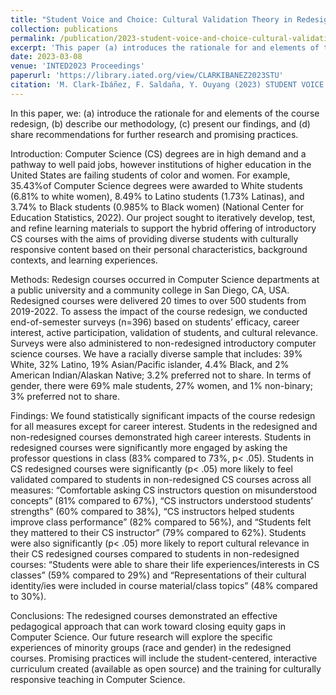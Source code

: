 ```yaml
---
title: "Student Voice and Choice: Cultural Validation Theory in Redesigned Computer Science Courses"
collection: publications
permalink: /publication/2023-student-voice-and-choice-cultural-validation-theory-in-redesigned-cs-courses
excerpt: 'This paper (a) introduces the rationale for and elements of the course redesign, (b) describes our methodology, (c) presents our findings, and (d) shares recommendations for further research and promising practices.'
date: 2023-03-08
venue: 'INTED2023 Proceedings'
paperurl: 'https://library.iated.org/view/CLARKIBANEZ2023STU'
citation: 'M. Clark-Ibáñez, F. Saldaña, Y. Ouyang (2023) STUDENT VOICE AND CHOICE: CULTURAL VALIDATION THEORY IN REDESIGNED COMPUTER SCIENCE COURSES, INTED2023 Proceedings, pp. 6210-6216.'
---
```


In this paper, we:
(a) introduce the rationale for and elements of the course redesign,
(b) describe our methodology,
(c) present our findings, and
(d) share recommendations for further research and promising practices.

Introduction:
Computer Science (CS) degrees are in high demand and a pathway to well paid jobs, however institutions of higher education in the United States are failing students of color and women. For example, 35.43%of Computer Science degrees were awarded to White students (6.81% to white women), 8.49% to Latino students (1.73% Latinas), and 3.74% to Black students (0.985% to Black women) (National Center for Education Statistics, 2022). Our project sought to iteratively develop, test, and refine learning materials to support the hybrid offering of introductory CS courses with the aims of providing diverse students with culturally responsive content based on their personal characteristics, background contexts, and learning experiences.

Methods:
Redesign courses occurred in Computer Science departments at a public university and a community college in San Diego, CA, USA. Redesigned courses were delivered 20 times to over 500 students from 2019-2022. To assess the impact of the course redesign, we conducted end-of-semester surveys (n=396) based on students’ efficacy, career interest, active participation, validation of students, and cultural relevance. Surveys were also administered to non-redesigned introductory computer science courses. We have a racially diverse sample that includes: 39% White, 32% Latino, 19% Asian/Pacific islander, 4.4% Black, and 2% American Indian/Alaskan Native; 3.2% preferred not to share. In terms of gender, there were 69% male students, 27% women, and 1% non-binary; 3% preferred not to share.

Findings:
We found statistically significant impacts of the course redesign for all measures except for career interest. Students in the redesigned and non-redesigned courses demonstrated high career interests. Students in redesigned courses were significantly more engaged by asking the professor questions in class (83% compared to 73%, p< .05). Students in CS redesigned courses were significantly (p< .05) more likely to feel validated compared to students in non-redesigned CS courses across all measures: “Comfortable asking CS instructors question on misunderstood concepts” (81% compared to 67%), “CS instructors understood students’ strengths” (60% compared to 38%), “CS instructors helped students improve class performance” (82% compared to 56%), and “Students felt they mattered to their CS instructor” (79% compared to 62%). Students were also significantly (p< .05) more likely to report cultural relevance in their CS redesigned courses compared to students in non-redesigned courses: “Students were able to share their life experiences/interests in CS classes” (59% compared to 29%) and “Representations of their cultural identity/ies were included in course material/class topics” (48% compared to 30%).

Conclusions:
The redesigned courses demonstrated an effective pedagogical approach that can work toward closing equity gaps in Computer Science. Our future research will explore the specific experiences of minority groups (race and gender) in the redesigned courses. Promising practices will include the student-centered, interactive curriculum created (available as open source) and the training for culturally responsive teaching in Computer Science.
